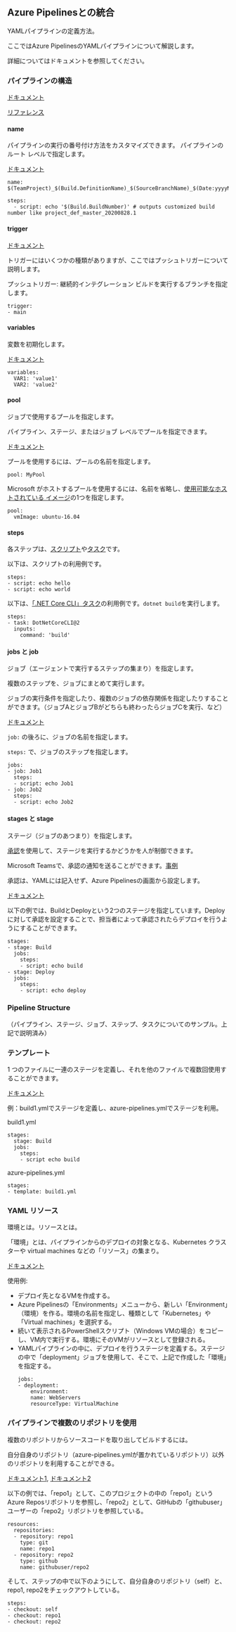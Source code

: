 
## Azure Pipelinesとの統合

YAMLパイプラインの定義方法。

ここではAzure PipelinesのYAMLパイプラインについて解説します。

詳細についてはドキュメントを参照してください。

### パイプラインの構造

[ドキュメント](https://docs.microsoft.com/ja-jp/azure/devops/pipelines/process/phases?view=azure-devops&tabs=yaml)

[リファレンス](https://docs.microsoft.com/ja-jp/azure/devops/pipelines/yaml-schema?view=azure-devops&tabs=schema%2Cparameter-schema)

#### name


パイプラインの実行の番号付け方法をカスタマイズできます。
パイプラインのルート レベルで指定します。

[ドキュメント](https://docs.microsoft.com/ja-jp/azure/devops/pipelines/process/run-number?view=azure-devops&tabs=yaml)

```
name: $(TeamProject)_$(Build.DefinitionName)_$(SourceBranchName)_$(Date:yyyyMMdd)$(Rev:.r)

steps:
  - script: echo '$(Build.BuildNumber)' # outputs customized build number like project_def_master_20200828.1
```

#### trigger

[ドキュメント](https://docs.microsoft.com/ja-jp/azure/devops/pipelines/yaml-schema?view=azure-devops&tabs=schema%2Cparameter-schema#triggers)

トリガーにはいくつかの種類がありますが、ここではプッシュトリガーについて説明します。

プッシュトリガー: 継続的インテグレーション ビルドを実行するブランチを指定します。
```
trigger:
- main
```

#### variables

変数を初期化します。

[ドキュメント](https://docs.microsoft.com/ja-jp/azure/devops/pipelines/yaml-schema?view=azure-devops&tabs=example%2Cparameter-schema#variables)

```
variables:
  VAR1: 'value1'
  VAR2: 'value2'
```

#### pool

ジョブで使用するプールを指定します。

パイプライン、ステージ、またはジョブ レベルでプールを指定できます。

[ドキュメント](https://docs.microsoft.com/ja-jp/azure/devops/pipelines/yaml-schema?view=azure-devops&tabs=example%2Cparameter-schema#pool)


プールを使用するには、プールの名前を指定します。

```
pool: MyPool
```
Microsoft がホストするプールを使用するには、名前を省略し、[使用可能なホストされている イメージ](https://docs.microsoft.com/ja-jp/azure/devops/pipelines/agents/hosted?view=azure-devops&tabs=yaml#use-a-microsoft-hosted-agent)の1つを指定します。

```
pool:
  vmImage: ubuntu-16.04
```

#### steps

各ステップは、[スクリプト](https://docs.microsoft.com/ja-jp/azure/devops/pipelines/yaml-schema?view=azure-devops&tabs=schema%2Cparameter-schema#script)や[タスク](https://docs.microsoft.com/ja-jp/azure/devops/pipelines/tasks/?view=azure-devops)です。

以下は、スクリプトの利用例です。

```
steps:
- script: echo hello
- script: echo world
```

以下は、[「.NET Core CLI」タスク](https://docs.microsoft.com/ja-jp/azure/devops/pipelines/tasks/build/dotnet-core-cli?view=azure-devops)の利用例です。`dotnet build`を実行します。

```
steps:
- task: DotNetCoreCLI@2
  inputs:
    command: 'build'
```

#### jobs と job

ジョブ（エージェントで実行するステップの集まり）を指定します。

複数のステップを、ジョブにまとめて実行します。

ジョブの実行条件を指定したり、複数のジョブの依存関係を指定したりすることができます。（ジョブAとジョブBがどちらも終わったらジョブCを実行、など）

[ドキュメント](https://docs.microsoft.com/ja-jp/azure/devops/pipelines/yaml-schema?view=azure-devops&tabs=example%2Cparameter-schema#job)


`job:` の後ろに、ジョブの名前を指定します。

`steps:` で、ジョブのステップを指定します。

```
jobs:
- job: Job1
  steps:
  - script: echo Job1
- job: Job2
  steps:
  - script: echo Job2
```

#### stages と stage

ステージ（ジョブのあつまり）を指定します。

[承認](https://docs.microsoft.com/ja-jp/azure/devops/pipelines/process/approvals?view=azure-devops&tabs=check-pass)を使用して、ステージを実行するかどうかを人が制御できます。

Microsoft Teamsで、承認の通知を送ることができます。[事例](https://qiita.com/okazuki/items/4e303ecdc099925084a1)

承認は、YAMLには記入せず、Azure Pipelinesの画面から設定します。

[ドキュメント](https://docs.microsoft.com/ja-jp/azure/devops/pipelines/yaml-schema?view=azure-devops&tabs=schema%2Cparameter-schema#stage)


以下の例では、BuildとDeployという2つのステージを指定しています。Deployに対して承認を設定することで、担当者によって承認されたらデプロイを行うようにすることができます。

```
stages:
- stage: Build
  jobs:
    steps:
    - script: echo build
- stage: Deploy
  jobs:
    steps:
    - script: echo deploy
```


### Pipeline Structure

（パイプライン、ステージ、ジョブ、ステップ、タスクについてのサンプル。上記で説明済み）

### テンプレート

1 つのファイルに一連のステージを定義し、それを他のファイルで複数回使用することができます。

[ドキュメント](https://docs.microsoft.com/ja-jp/azure/devops/pipelines/process/templates?view=azure-devops)

例：build1.ymlでステージを定義し、azure-pipelines.ymlでステージを利用。

build1.yml
```
stages:
  stage: Build
  jobs:
    steps:
    - script echo build
```

azure-pipelines.yml
```
stages:
- template: build1.yml
```

### YAML リソース

環境とは。リソースとは。

「環境」とは、パイプラインからのデプロイの対象となる、Kubernetes クラスターや virtual machines などの「リソース」の集まり。

[ドキュメント](https://docs.microsoft.com/ja-jp/azure/devops/pipelines/process/environments-virtual-machines?view=azure-devops)

使用例:

- デプロイ先となるVMを作成する。
- Azure Pipelinesの「Environments」メニューから、新しい「Environment」（環境）を作る。環境の名前を指定し、種類として「Kubernetes」や「Virtual machines」を選択する。
- 続いて表示されるPowerShellスクリプト（Windows VMの場合）をコピーし、VM内で実行する。環境にそのVMがリソースとして登録される。
- YAMLパイプラインの中に、デプロイを行うステージを定義する。ステージの中で「deployment」ジョブを使用して、そこで、上記で作成した「環境」を指定する。
    ```
    jobs:
    - deployment: 
        environment: 
        name: WebServers
        resourceType: VirtualMachine
    ```

### パイプラインで複数のリポジトリを使用

複数のリポジトリからソースコードを取り出してビルドするには。

自分自身のリポジトリ（azure-pipelines.ymlが置かれているリポジトリ）以外のリポジトリを利用することができる。

[ドキュメント1](https://docs.microsoft.com/ja-jp/azure/devops/pipelines/repos/multi-repo-checkout?view=azure-devops),
[ドキュメント2](https://docs.microsoft.com/ja-jp/azure/devops/pipelines/yaml-schema?view=azure-devops&tabs=schema%2Cparameter-schema#repository-resource)

以下の例では、「repo1」として、このプロジェクトの中の「repo1」というAzure Reposリポジトリを参照し、「repo2」として、GitHubの「githubuser」ユーザーの「repo2」リポジトリを参照している。
```
resources:
  repositories:
  - repository: repo1
    type: git
    name: repo1
  - repository: repo2
    type: github
    name: githubuser/repo2    
```

そして、ステップの中で以下のようにして、自分自身のリポジトリ（self）と、repo1, repo2をチェックアウトしている。

```
steps:
- checkout: self
- checkout: repo1
- checkout: repo2
```
